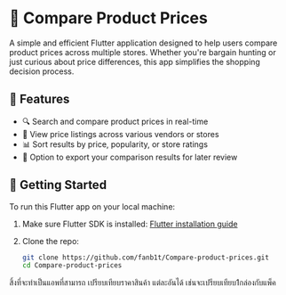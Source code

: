 # 🛒 Compare Product Prices

A simple and efficient Flutter application designed to help users compare product prices across multiple stores. Whether you're bargain hunting or just curious about price differences, this app simplifies the shopping decision process.

## 📱 Features

- 🔍 Search and compare product prices in real-time
- 🏬 View price listings across various vendors or stores
- 📊 Sort results by price, popularity, or store ratings
- 📁 Option to export your comparison results for later review

## 🚀 Getting Started

To run this Flutter app on your local machine:

1. Make sure Flutter SDK is installed: [Flutter installation guide](https://docs.flutter.dev/ui)
2. Clone the repo:

   ```bash
   git clone https://github.com/fanb1t/Compare-product-prices.git
   cd Compare-product-prices

สิ้งที่จะทำเป็นแอพที่สามารถ เปรียบเทียบราคาสินค้า แต่ละอันได้ เช่นจะเปรียบเทียบ1กล่องกับแพ็ค

